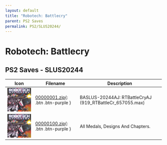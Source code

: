 ```yaml
---
layout: default
title: "Robotech: Battlecry"
parent: PS2 Saves
permalink: PS2/SLUS20244/
---
```

# Robotech: Battlecry

## PS2 Saves - SLUS20244

| Icon | Filename | Description |
|------|----------|-------------|
| ![Robotech: Battlecry](icon0.png) | [00000001.zip](00000001.zip){: .btn .btn-purple } | BASLUS-20244AJ: RTBattleCryAJ (919_RTBattleCr_657055.max) |
| ![Robotech: Battlecry](icon0.png) | [00000100.zip](00000100.zip){: .btn .btn-purple } | All Medals, Designs And Chapters. |
